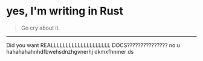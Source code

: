 # yes, I'm writing in Rust
> Go cry about it.
---
Did you want REALLLLLLLLLLLLLLLLLLLL DOCS??????????????? no u
hahahahahnhdfbwehsdnzhgvnerhj dkmxfhnmer ds
